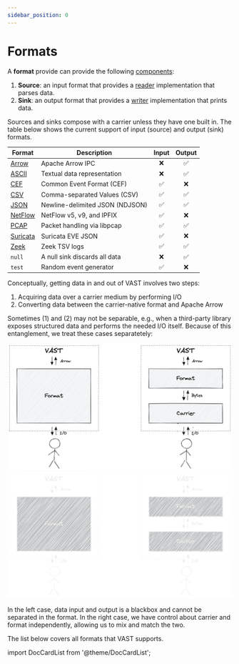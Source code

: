 ```yaml
---
sidebar_position: 0
---
```


# Formats

A **format** provide can provide the following
[components](/docs/understand/architecture/components):

1. **Source**: an input format that provides a
   [reader](/docs/understand/architecture/plugins#reader)
   implementation that parses data.
2. **Sink**: an output format that provides a
   [writer](/docs/understand/architecture/plugins#writer) implementation that
   prints data.

Sources and sinks compose with a carrier unless they have one built in.
The table below shows the current support of input (source) and output (sink)
formats.

|Format|Description|Input|Output|
|--------|---|:----:|:--:|
|[Arrow](formats/arrow)|Apache Arrow IPC|❌|✅|
|[ASCII](formats/ascii)|Textual data representation|❌|✅|
|[CEF](formats/cef)|Common Event Format (CEF)|✅|❌|
|[CSV](formats/csv)|Comma-separated Values (CSV)|✅|✅|
|[JSON](formats/json)|Newline-delimited JSON (NDJSON)|✅|✅|
|[NetFlow](formats/netflow)|NetFlow v5, v9, and IPFIX|✅|❌|
|[PCAP](formats/pcap)|Packet handling via libpcap|✅|✅|
|[Suricata](formats/suricata)|Suricata EVE JSON|✅|❌|
|[Zeek](formats/zeek)|Zeek TSV logs|✅|✅|
|`null`|A null sink discards all data|❌|✅|
|`test`|Random event generator|✅|❌|

Conceptually, getting data in and out of VAST involves two steps:

  1. Acquiring data over a carrier medium by performing I/O
  2. Converting data between the carrier-native format and Apache Arrow

Sometimes (1) and (2) may not be separable, e.g., when a third-party library
exposes structured data and performs the needed I/O itself. Because of this
entanglement, we treat these cases separatetely:

![Format](/img/format.light.png#gh-light-mode-only)
![Format](/img/format.dark.png#gh-dark-mode-only)

In the left case, data input and output is a blackbox and cannot be separated in
the format. In the right case, we have control about carrier and format
independently, allowing us to mix and match the two.

The list below covers all formats that VAST supports.

import DocCardList from '@theme/DocCardList';

<DocCardList />
